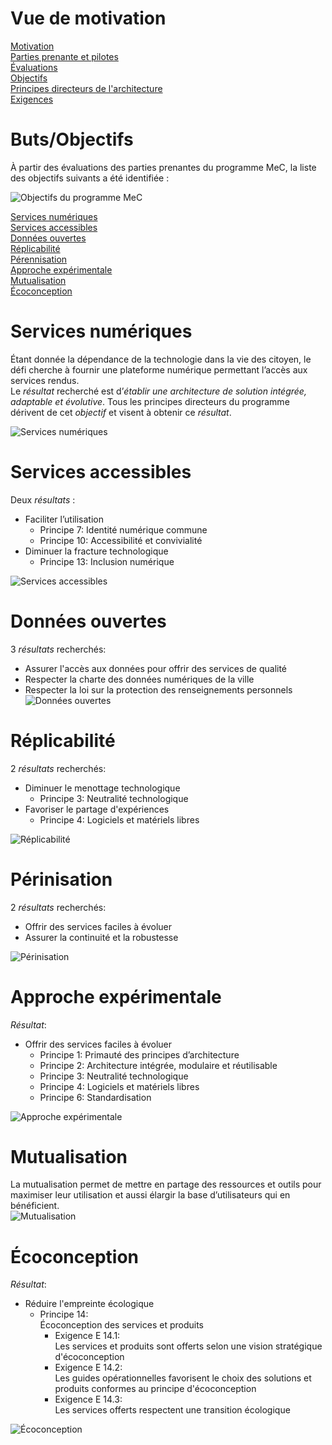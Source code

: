 # Vue de motivation
[Motivation](Readme.md)  
[Parties prenante et pilotes](Stakeholders.md)  
[Évaluations](Assessments.md)  
[Objectifs](Goals.md)  
[Principes directeurs de l'architecture](Principes.md)  
[Exigences](Requirements.md)    
# Buts/Objectifs
À partir des évaluations des parties prenantes du programme MeC, la liste des objectifs suivants a été identifiée :

![Objectifs du programme MeC](Images/Goals.png)  

[Services numériques](#digital-services)  
[Services accessibles](#accessible-services)  
[Données ouvertes](#open-data)  
[Réplicabilité](#replicability)  
[Pérennisation](#sustainability)  
[Approche expérimentale](#experimentation)  
[Mutualisation](#pooling)  
[Écoconception](#eco-design)  

<a id='digital-services' class='anchor' aria-hidden='true'/>  

# Services numériques  
Étant donnée la dépendance de la technologie dans la vie des citoyen, le défi cherche à fournir une plateforme numérique permettant l’accès aux services rendus.  
Le *résultat* recherché est d’*établir une architecture de solution intégrée, adaptable et évolutive*. Tous les principes directeurs du programme dérivent de cet *objectif* et visent à obtenir ce *résultat*.

![Services numériques](Images/Goal%20-%20Services%20Num%C3%A9riques.png)  
<a id='accessible-services' class='anchor' aria-hidden='true'/>  

# Services accessibles  
Deux *résultats* :  
-	Faciliter l’utilisation
    - Principe 7: Identité numérique commune
    - Principe 10: Accessibilité et convivialité
-	Diminuer la fracture technologique
    - Principe 13: Inclusion numérique

![Services accessibles](Images/Services%20Accessibles.png)
<a id='open-data' class='anchor' aria-hidden='true'/>  

# Données ouvertes  
3 *résultats* recherchés:  
- Assurer l'accès aux données pour offrir des services de qualité
- Respecter la charte des données numériques de la ville
- Respecter la loi sur la protection des renseignements personnels
![Données ouvertes](Images/Donnees%20ouvertes.png)
<a id='replicability' class='anchor' aria-hidden='true'/>  

# Réplicabilité 
2 *résultats* recherchés:
-	Diminuer le menottage technologique
    -	Principe 3: Neutralité technologique
-	Favoriser le partage d'expériences
    -	Principe 4: Logiciels et matériels libres

![Réplicabilité](Images/Replicabilite.png)
<a id='sustainability' class='anchor' aria-hidden='true'/>  

# Périnisation 
2 *résultats* recherchés:
- Offrir des services faciles à évoluer
- Assurer la continuité et la robustesse

![Périnisation](Images/Perinisation.png)
<a id='experimentation' class='anchor' aria-hidden='true'/>  

# Approche expérimentale 
*Résultat*:
- Offrir des services faciles à évoluer
    - Principe 1: Primauté des principes d’architecture
    - Principe 2: Architecture intégrée, modulaire et réutilisable
    - Principe 3: Neutralité technologique
    - Principe 4: Logiciels et matériels libres
    - Principe 6: Standardisation

![Approche expérimentale](Images/Approche%20experimentale.png)
<a id='pooling' class='anchor' aria-hidden='true'/>  

# Mutualisation 
La mutualisation permet de mettre en partage des ressources et outils pour maximiser leur utilisation et aussi élargir la base d’utilisateurs qui en bénéficient.  
![Mutualisation](Images/Mutualisation.png)
<a id='eco-design' class='anchor' aria-hidden='true'/>  

# Écoconception 
*Résultat*:
- Réduire l'empreinte écologique
    - Principe 14:  
    Écoconception des services et produits
        - Exigence E 14.1:  
        Les services et produits sont offerts selon une vision stratégique d'écoconception
        - Exigence E 14.2:  
        Les guides opérationnelles favorisent le choix des solutions et produits conformes au principe d'écoconception
        - Exigence E 14.3:  
        Les services offerts respectent une transition écologique

![Écoconception](Images/Ecoconception.png)
